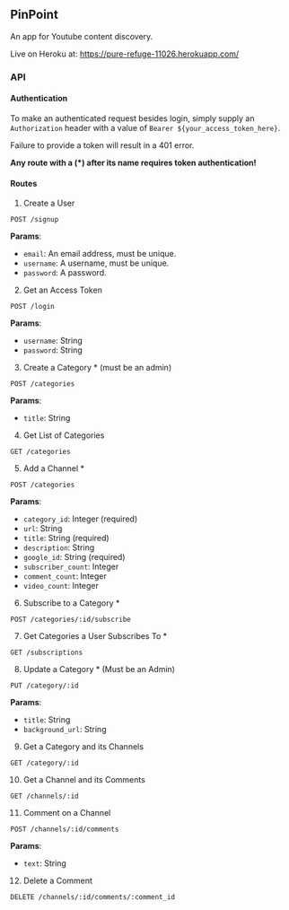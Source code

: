 ## PinPoint

An app for Youtube content discovery.

Live on Heroku at: https://pure-refuge-11026.herokuapp.com/

### API

#### Authentication

To make an authenticated request besides login,
simply supply an `Authorization` header with a
value of `Bearer ${your_access_token_here}`.

Failure to provide a token will result in a 401 error.

**Any route with a (*) after its name requires
token authentication!**

#### Routes

1. Create a User

  `POST /signup`

  **Params**:

  * `email`: An email address, must be unique.
  * `username`: A username, must be unique.
  * `password`: A password.

2. Get an Access Token

  `POST /login`

  **Params**:

  * `username`: String
  * `password`: String 

3. Create a Category * (must be an admin)

  `POST /categories`
  
  **Params**:

  * `title`: String
  
4. Get List of Categories

  `GET /categories`

5. Add a Channel *

  `POST /categories`
  
  **Params**:
  
  * `category_id`: Integer (required)
  * `url`: String
  * `title`: String (required)
  * `description`: String
  * `google_id`: String (required)
  * `subscriber_count`: Integer
  * `comment_count`: Integer
  * `video_count`: Integer

6. Subscribe to a Category *

  `POST /categories/:id/subscribe`

7. Get Categories a User Subscribes To *

  `GET /subscriptions`

8. Update a Category * (Must be an Admin)

  `PUT /category/:id`
  
  **Params**:
  
  * `title`: String
  * `background_url`: String

9. Get a Category and its Channels

  `GET /category/:id`

10. Get a Channel and its Comments

  `GET /channels/:id`
  
11. Comment on a Channel

  `POST /channels/:id/comments`
  
  **Params**:
  
  * `text`: String

12. Delete a Comment

  `DELETE /channels/:id/comments/:comment_id`
